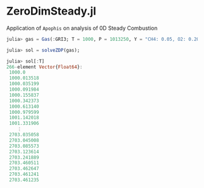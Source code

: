 # ZeroDimSteady.jl
Application of `Apophis` on analysis of 0D Steady Combustion

```julia
julia> gas = Gas(:GRI3; T = 1000, P = 1013250, Y = "CH4: 0.05, O2: 0.20, N2: 0.75");

julia> sol = solveZDP(gas);

julia> sol[:T]
266-element Vector{Float64}:
 1000.0
 1000.013518
 1000.035199
 1000.091984
 1000.155837
 1000.342373
 1000.613140
 1000.979599
 1001.142018
 1001.331906
    ⋮
 2703.035058
 2703.045008
 2703.085573
 2703.123614
 2703.241889
 2703.460511
 2703.462647
 2703.461241
 2703.461235
```
